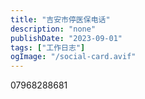 ```yaml
---
title: "吉安市停医保电话"
description: "none"
publishDate: "2023-09-01"
tags: ["工作日志"]
ogImage: "/social-card.avif"
---
```


07968288681

